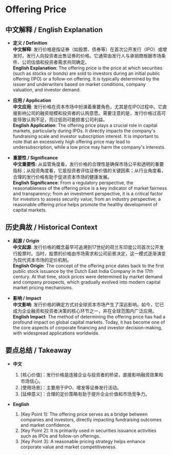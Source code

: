 # Offering Price

## 中文解释 / English Explanation

* **定义 / Definition**  
  **中文解释**: 发行价格是指证券（如股票、债券等）在首次公开发行（IPO）或增发时，发行人向投资者出售证券的价格。它通常由发行人与承销商根据市场条件、公司估值和投资者需求共同确定。  
  **English Explanation**: The offering price is the price at which securities (such as stocks or bonds) are sold to investors during an initial public offering (IPO) or a follow-on offering. It is typically determined by the issuer and underwriters based on market conditions, company valuation, and investor demand.

* **应用 / Application**  
  **中文应用**: 发行价格在资本市场中扮演着重要角色，尤其是在IPO过程中。它直接影响公司的融资规模和投资者的认购意愿。需要注意的是，发行价格过高可能导致认购不足，而过低则可能损害公司利益。  
  **English Application**: The offering price plays a crucial role in capital markets, particularly during IPOs. It directly impacts the company's fundraising scale and investor subscription interest. It is important to note that an excessively high offering price may lead to undersubscription, while a low price may harm the company's interests.

* **重要性 / Significance**  
  **中文重要性**: 从监管角度看，发行价格的合理性是确保市场公平和透明的重要指标；从投资角度看，它是投资者评估证券价值的关键因素；从行业角度看，合理的发行价格有助于促进资本市场的健康发展。  
  **English Significance**: From a regulatory perspective, the reasonableness of the offering price is a key indicator of market fairness and transparency; from an investment perspective, it is a critical factor for investors to assess security value; from an industry perspective, a reasonable offering price helps promote the healthy development of capital markets.

## 历史典故 / Historical Context

* **起源 / Origin**  
  **中文起源**: 发行价格的概念最早可追溯到17世纪的荷兰东印度公司首次公开发行股票时。当时，股票的价格由市场需求和公司前景决定，这一模式逐渐演变为现代资本市场的定价机制。  
  **English Origin**: The concept of the offering price dates back to the first public stock issuance by the Dutch East India Company in the 17th century. At that time, stock prices were determined by market demand and company prospects, which gradually evolved into modern capital market pricing mechanisms.

* **影响 / Impact**  
  **中文影响**: 发行价格的确定方式对全球资本市场产生了深远影响。如今，它已成为企业融资和投资者决策的核心环节之一，并在全球范围内广泛应用。  
  **English Impact**: The method of determining the offering price has had a profound impact on global capital markets. Today, it has become one of the core aspects of corporate financing and investor decision-making, with widespread applications worldwide.

## 要点总结 / Takeaway

* **中文**  
  1. [核心价值]：发行价格是连接企业与投资者的桥梁，直接影响融资效果和市场信心。  
  2. [使用场景]：主要用于IPO、增发等证券发行活动。  
  3. [延伸意义]：合理的定价策略有助于提升企业价值和市场竞争力。

* **English**  
  1. [Key Point 1]: The offering price serves as a bridge between companies and investors, directly impacting fundraising outcomes and market confidence.  
  2. [Key Point 2]: It is primarily used in securities issuance activities such as IPOs and follow-on offerings.  
  3. [Key Point 3]: A reasonable pricing strategy helps enhance corporate value and market competitiveness.